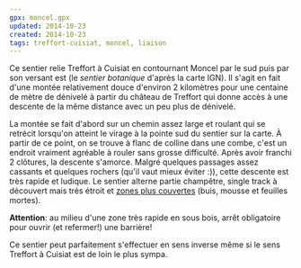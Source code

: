 ```yaml
---
gpx: moncel.gpx
updated: 2014-10-23
created: 2014-10-23
tags: treffort-cuisiat, moncel, liaison
---
```


Ce sentier relie Treffort à Cuisiat en contournant Moncel par le sud puis par
son versant est (le *sentier botanique* d'après la carte IGN). Il s'agit en fait
d'une montée relativement douce d'environ 2 kilomètres pour une centaine de
mètre de dénivelé à partir du château de Treffort qui donne accès à une descente
de la même distance avec un peu plus de dénivelé.

La montée se fait d'abord sur un chemin assez large et roulant qui se retrécit
lorsqu'on atteint le virage à la pointe sud du sentier sur la carte. À partir de ce point, on se
trouve à flanc de colline dans une combe, c'est un endroit vraiment agréable à
rouler sans grosse difficulté. Après avoir franchi 2 clôtures, la descente
s'amorce. Malgré quelques passages assez cassants et quelques rochers (qu'il vaut
mieux éviter :)), cette descente est très rapide et ludique. Le sentier alterne
partie champêtre, single track à découvert mais très étroit et [zones plus
couvertes](/photos/moncel-direction-cuisiat/) (buis, mousse et feuilles mortes).

**Attention**: au milieu d'une zone très rapide en sous bois, arrêt obligatoire
pour ouvrir (et refermer!) une barrière!

Ce sentier peut parfaitement s'effectuer en sens inverse même si le sens Treffort à
Cuisiat est de loin le plus sympa.

